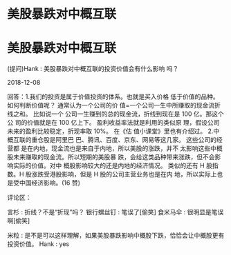 # 美股暴跌对中概互联

# 美股暴跌对中概互联

(提问)Hank : 美股暴跌对中概互联的投资价值会有什么影响 吗？

2018-12-08

回答：1.我们的投资是属于价值投资的体系。也就是买入价格 低于价值的品种。 如何判断价值呢？ 通常认为一个公司的价 值=一个公司一生中所赚取的现金流折线之和。 比如说一个 公司一生赚到的总的现金流，折线到现在是 100 亿。那这个公 司的价值就是在 100 亿上下。 盈利收益率法就是利用的类似原 理，假设公司未来的盈利比较稳定，折现率取 10%。 在《估 值小课堂》里也有介绍过。 2.中概互联的重仓股是阿里巴 巴、腾讯、百度、京东、网易等这几家。 这些公司的经营都 是在内地，现金流也是来自于内地，所以美股的涨跌，并不 太影响这些中概股未来赚取的现金流。所以短期的美股暴 跌，会给这类品种带来涨跌，但不会影响实际的价值。对中 概股影响较大的还是内地的经济情况。 类似的还有 H 股指 数。H 股涨跌受港股影响，但是 H 股的公司主营业务也是在内 地，所以实际上也是受中国经济影响。(16 赞)

评论区：

言杉 : 折线？不是“折现”吗？ 银行螺丝钉 : 笔误了[偷笑] 食米马伞 : 很明显是笔误啊[偷笑]

米粒 : 是不是可以这样理解，如果美股暴跌影响中概股下跌，恰恰会让中概股更有投资价值。 Hank : yes
